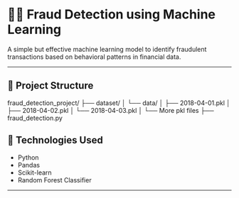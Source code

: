 # 🕵️‍♂️ Fraud Detection using Machine Learning

A simple but effective machine learning model to identify fraudulent transactions based on behavioral patterns in financial data.

---

## 📂 Project Structure
fraud_detection_project/
├── dataset/
│ └── data/
│ ├── 2018-04-01.pkl
│ ├── 2018-04-02.pkl
│ └── 2018-04-03.pkl
│ └── More pkl files
├── fraud_detection.py

## 🧠 Technologies Used

- Python
- Pandas
- Scikit-learn
- Random Forest Classifier

---
